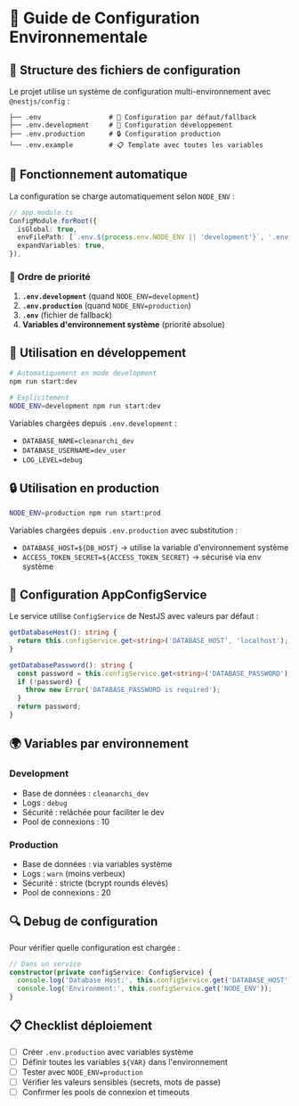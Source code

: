 # 🔧 Guide de Configuration Environnementale

## 📁 Structure des fichiers de configuration

Le projet utilise un système de configuration multi-environnement avec `@nestjs/config` :

```
├── .env                 # 🔧 Configuration par défaut/fallback
├── .env.development     # 🚀 Configuration développement  
├── .env.production      # 🔒 Configuration production
└── .env.example         # 📋 Template avec toutes les variables
```

## 🎯 Fonctionnement automatique

La configuration se charge automatiquement selon `NODE_ENV` :

```typescript
// app.module.ts
ConfigModule.forRoot({
  isGlobal: true,
  envFilePath: [`.env.${process.env.NODE_ENV || 'development'}`, '.env'],
  expandVariables: true,
}),
```

### 📝 Ordre de priorité

1. **`.env.development`** (quand `NODE_ENV=development`)
2. **`.env.production`** (quand `NODE_ENV=production`) 
3. **`.env`** (fichier de fallback)
4. **Variables d'environnement système** (priorité absolue)

## 🚀 Utilisation en développement

```bash
# Automatiquement en mode development
npm run start:dev

# Explicitement 
NODE_ENV=development npm run start:dev
```

Variables chargées depuis `.env.development` :
- `DATABASE_NAME=cleanarchi_dev`
- `DATABASE_USERNAME=dev_user`
- `LOG_LEVEL=debug`

## 🔒 Utilisation en production

```bash
NODE_ENV=production npm run start:prod
```

Variables chargées depuis `.env.production` avec substitution :
- `DATABASE_HOST=${DB_HOST}` → utilise la variable d'environnement système
- `ACCESS_TOKEN_SECRET=${ACCESS_TOKEN_SECRET}` → sécurisé via env système

## 🔧 Configuration AppConfigService

Le service utilise `ConfigService` de NestJS avec valeurs par défaut :

```typescript
getDatabaseHost(): string {
  return this.configService.get<string>('DATABASE_HOST', 'localhost');
}

getDatabasePassword(): string {
  const password = this.configService.get<string>('DATABASE_PASSWORD');
  if (!password) {
    throw new Error('DATABASE_PASSWORD is required');
  }
  return password;
}
```

## 🌍 Variables par environnement

### Development
- Base de données : `cleanarchi_dev`
- Logs : `debug`
- Sécurité : relâchée pour faciliter le dev
- Pool de connexions : 10

### Production  
- Base de données : via variables système
- Logs : `warn` (moins verbeux)
- Sécurité : stricte (bcrypt rounds élevés)
- Pool de connexions : 20

## 🔍 Debug de configuration

Pour vérifier quelle configuration est chargée :

```typescript
// Dans un service
constructor(private configService: ConfigService) {
  console.log('Database Host:', this.configService.get('DATABASE_HOST'));
  console.log('Environment:', this.configService.get('NODE_ENV'));
}
```

## 📋 Checklist déploiement

- [ ] Créer `.env.production` avec variables système
- [ ] Définir toutes les variables `${VAR}` dans l'environnement  
- [ ] Tester avec `NODE_ENV=production`
- [ ] Vérifier les valeurs sensibles (secrets, mots de passe)
- [ ] Confirmer les pools de connexion et timeouts

